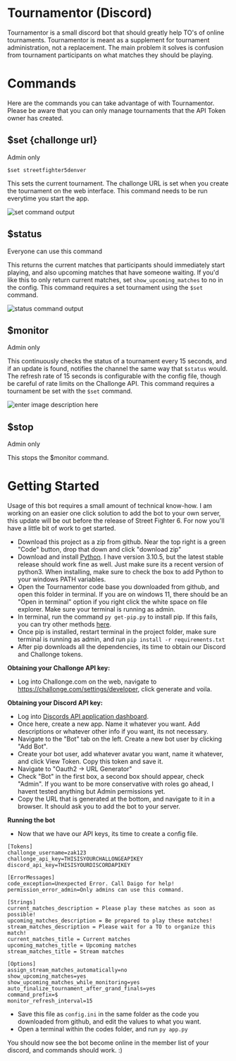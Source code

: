 # Tournamentor (Discord)

Tournamentor is a small discord bot that should greatly help TO's of online tournaments. Tournamentor is meant as a supplement for tournament administration, not a replacement. The main problem it solves is confusion from tournament participants on what matches they should be playing.


# Commands
Here are the commands you can take advantage of with Tournamentor. Please be aware that you can only manage tournaments that the API Token owner has created.

## $set {challonge url}

Admin only

    $set streetfighter5denver

This sets the current tournament. The challonge URL is set when you create the tournament on the web interface. This command needs to be run everytime you start the app.

![set command output](http://zak123.com/img/set-output.png)
## $status

Everyone can use this command

This returns the current matches that participants should immediately start playing, and also upcoming matches that have someone waiting. If you'd like this to only return current matches, set `show_upcoming_matches` to no in the config. This command requires a set tournament using the `$set` command.

![status command output](http://zak123.com/img/status-output.png)
## $monitor

Admin only

This continuously checks the status of a tournament every 15 seconds, and if an update is found, notifies the channel the same way that `$status` would. The refresh rate of 15 seconds is configurable with the config file, though be careful of rate limits on the Challonge API. This command requires a tournament be set with the `$set` command.

![enter image description here](http://zak123.com/img/monitor-output.png)
## $stop

Admin only

This stops the $monitor command.

# Getting Started

Usage of this bot requires a small amount of technical know-how. I am working on an easier one click solution to add the bot to your own server, this update will be out before the release of Street Fighter 6. For now you'll have a little bit of work to get started.

 - Download this project as a zip from github. Near the top right is a green "Code" button, drop that down and click "download zip"
 - Download and install [Python](https://www.python.org/downloads/windows/). I have version 3.10.5, but the latest stable release should work fine as well. Just make sure its a recent version of python3. When installing, make sure to check the box to add Python to your windows PATH variables.
 - Open the Tournamentor code base you downloaded from github, and open this folder in terminal. If you are on windows 11, there should be an "Open in terminal" option if you right click the white space on file explorer. Make sure your terminal is running as admin.
 - In terminal, run the command `py get-pip.py` to install pip. If this fails, you can try other methods [here](https://pip.pypa.io/en/stable/installation/).
 - Once pip is installed, restart terminal in the project folder, make sure terminal is running as admin, and run ``pip install -r requirements.txt``
 - After pip downloads all the dependencies, its time to obtain our Discord and Challonge tokens.

**Obtaining your Challonge API key:**
- Log into Challonge.com on the web, navigate to https://challonge.com/settings/developer, click generate and voila.

**Obtaining your Discord API key:**
- Log into [Discords API application dashboard](https://discord.com/developers/applications).
- Once here, create a new app. Name it whatever you want. Add descriptions or whatever other info if you want, its not necessary.
- Navigate to the "Bot" tab on the left. Create a new bot user by clicking "Add Bot".
- Create your bot user, add whatever avatar you want, name it whatever, and click View Token. Copy this token and save it.
- Navigate to "Oauth2 -> URL Generator"
- Check "Bot" in the first box, a second box should appear, check "Admin". If you want to be more conservative with roles go ahead, I havent tested anything but Admin permissions yet.
- Copy the URL that is generated at the bottom, and navigate to it in a browser. It should ask you to add the bot to your server.

**Running the bot**
- Now that we have our API keys, its time to create a config file.
```
[Tokens]
challonge_username=zak123
challonge_api_key=THISISYOURCHALLONGEAPIKEY
discord_api_key=THISISYOURDISCORDAPIKEY

[ErrorMessages]
code_exception=Unexpected Error. Call Daigo for help!
permission_error_admin=Only admins can use this command.

[Strings]
current_matches_description = Please play these matches as soon as possible!
upcoming_matches_description = Be prepared to play these matches!
stream_matches_description = Please wait for a TO to organize this match!
current_matches_title = Current matches
upcoming_matches_title = Upcoming matches
stream_matches_title = Stream matches

[Options]
assign_stream_matches_automatically=no
show_upcoming_matches=yes
show_upcoming_matches_while_monitoring=yes
auto_finalize_tournament_after_grand_finals=yes
command_prefix=$
monitor_refresh_interval=15
```

- Save this file as `config.ini` in the same folder as the code you downloaded from github, and edit the values to what you want.
- Open a terminal within the codes folder, and run `py app.py`

You should now see the bot become online in the member list of your discord, and commands should work. :)
